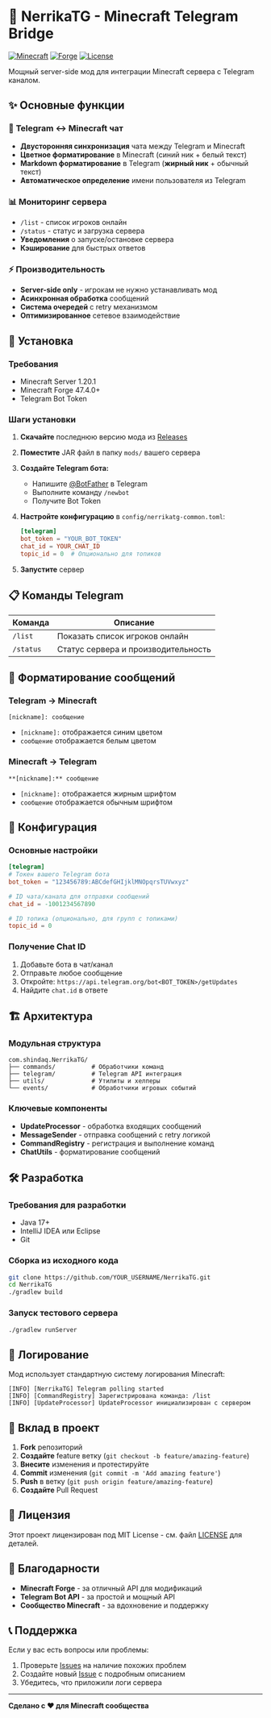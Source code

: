 # 🤖 NerrikaTG - Minecraft Telegram Bridge

[![Minecraft](https://img.shields.io/badge/Minecraft-1.20.1-green.svg)](https://minecraft.net)
[![Forge](https://img.shields.io/badge/Forge-47.4.0-orange.svg)](https://files.minecraftforge.net)
[![License](https://img.shields.io/badge/License-MIT-blue.svg)](LICENSE)

Мощный server-side мод для интеграции Minecraft сервера с Telegram каналом.

## ✨ Основные функции

### 🔗 **Telegram ↔ Minecraft чат**
- **Двусторонняя синхронизация** чата между Telegram и Minecraft
- **Цветное форматирование** в Minecraft (синий ник + белый текст)
- **Markdown форматирование** в Telegram (**жирный ник** + обычный текст)
- **Автоматическое определение** имени пользователя из Telegram

### 📊 **Мониторинг сервера**
- `/list` - список игроков онлайн
- `/status` - статус и загрузка сервера
- **Уведомления** о запуске/остановке сервера
- **Кэширование** для быстрых ответов

### ⚡ **Производительность**
- **Server-side only** - игрокам не нужно устанавливать мод
- **Асинхронная обработка** сообщений
- **Система очередей** с retry механизмом
- **Оптимизированное** сетевое взаимодействие

## 🚀 Установка

### Требования
- Minecraft Server 1.20.1
- Minecraft Forge 47.4.0+
- Telegram Bot Token

### Шаги установки

1. **Скачайте** последнюю версию мода из [Releases](../../releases)

2. **Поместите** JAR файл в папку `mods/` вашего сервера

3. **Создайте Telegram бота:**
   - Напишите [@BotFather](https://t.me/BotFather) в Telegram
   - Выполните команду `/newbot`
   - Получите Bot Token

4. **Настройте конфигурацию** в `config/nerrikatg-common.toml`:
   ```toml
   [telegram]
   bot_token = "YOUR_BOT_TOKEN"
   chat_id = YOUR_CHAT_ID
   topic_id = 0  # Опционально для топиков
   ```

5. **Запустите** сервер

## 📋 Команды Telegram

| Команда | Описание |
|---------|----------|
| `/list` | Показать список игроков онлайн |
| `/status` | Статус сервера и производительность |

## 🎨 Форматирование сообщений

### Telegram → Minecraft
```
[nickname]: сообщение
```
- `[nickname]:` отображается синим цветом
- `сообщение` отображается белым цветом

### Minecraft → Telegram
```
**[nickname]:** сообщение
```
- `[nickname]:` отображается жирным шрифтом
- `сообщение` отображается обычным шрифтом

## 🔧 Конфигурация

### Основные настройки

```toml
[telegram]
# Токен вашего Telegram бота
bot_token = "123456789:ABCdefGHIjklMNOpqrsTUVwxyz"

# ID чата/канала для отправки сообщений
chat_id = -1001234567890

# ID топика (опционально, для групп с топиками)
topic_id = 0
```

### Получение Chat ID

1. Добавьте бота в чат/канал
2. Отправьте любое сообщение
3. Откройте: `https://api.telegram.org/bot<BOT_TOKEN>/getUpdates`
4. Найдите `chat.id` в ответе

## 🏗️ Архитектура

### Модульная структура
```
com.shindaq.NerrikaTG/
├── commands/          # Обработчики команд
├── telegram/          # Telegram API интеграция
├── utils/             # Утилиты и хелперы
└── events/            # Обработчики игровых событий
```

### Ключевые компоненты
- **UpdateProcessor** - обработка входящих сообщений
- **MessageSender** - отправка сообщений с retry логикой
- **CommandRegistry** - регистрация и выполнение команд
- **ChatUtils** - форматирование сообщений

## 🛠️ Разработка

### Требования для разработки
- Java 17+
- IntelliJ IDEA или Eclipse
- Git

### Сборка из исходного кода

```bash
git clone https://github.com/YOUR_USERNAME/NerrikaTG.git
cd NerrikaTG
./gradlew build
```

### Запуск тестового сервера

```bash
./gradlew runServer
```

## 📝 Логирование

Мод использует стандартную систему логирования Minecraft:

```
[INFO] [NerrikaTG] Telegram polling started
[INFO] [CommandRegistry] Зарегистрирована команда: /list
[INFO] [UpdateProcessor] UpdateProcessor инициализирован с сервером
```

## 🤝 Вклад в проект

1. **Fork** репозиторий
2. **Создайте** feature ветку (`git checkout -b feature/amazing-feature`)
3. **Внесите** изменения и протестируйте
4. **Commit** изменения (`git commit -m 'Add amazing feature'`)
5. **Push** в ветку (`git push origin feature/amazing-feature`)
6. **Создайте** Pull Request

## 📄 Лицензия

Этот проект лицензирован под MIT License - см. файл [LICENSE](LICENSE) для деталей.

## 🙏 Благодарности

- **Minecraft Forge** - за отличный API для модификаций
- **Telegram Bot API** - за простой и мощный API
- **Сообщество Minecraft** - за вдохновение и поддержку

## 📞 Поддержка

Если у вас есть вопросы или проблемы:

1. Проверьте [Issues](../../issues) на наличие похожих проблем
2. Создайте новый [Issue](../../issues/new) с подробным описанием
3. Убедитесь, что приложили логи сервера

---

**Сделано с ❤️ для Minecraft сообщества**
